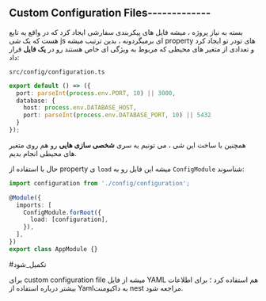 ## Custom Configuration Files-------------

بسته به نیاز پروژه ، میشه فایل های پیکربندی سفارشی ایجاد کرد که در واقع یه تابع هست که یک شی js ای برمیگردونه ، بدین ترتیب میشه property های تودر تو ایجاد کرد و تعدادی از متغیر های محیطی که مربوط به ویژگی ای خاص هستند رو در **یک فایل** قرار داد:

`src/config/configuration.ts`
```typescript
export default () => ({
  port: parseInt(process.env.PORT, 10) || 3000,
  database: {
    host: process.env.DATABASE_HOST,
    port: parseInt(process.env.DATABASE_PORT, 10) || 5432
  }
});
```

همچنین با ساخت این شی ، می تونیم یه سری **شخصی سازی هایی** رو هم روی متغیر های محیطی انجام بدیم.

حال با استفاده از property ی `load` میشه این فایل رو به `ConfigModule` شناسوند:

```typescript
import configuration from './config/configuration';

@Module({
  imports: [
    ConfigModule.forRoot({
      load: [configuration],
    }),
  ],
})
export class AppModule {}
```

#تکمیل_شود 

برای custom configuration file میشه از فایل YAML هم استفاده کرد ؛ برای اطلاعات بیشتر درباره استفاده از Yamlبه داکیومنت nest مراجعه شود.
